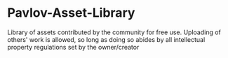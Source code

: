 # Pavlov-Asset-Library
Library of assets contributed by the community for free use. Uploading of others' work is allowed, so long as doing so abides by all intellectual property regulations set by the owner/creator
